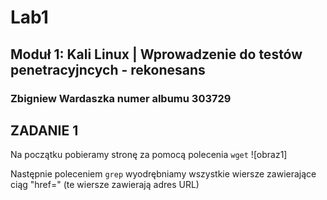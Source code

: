 # Lab1
## Moduł 1: Kali Linux | Wprowadzenie do testów penetracyjncych - rekonesans
### Zbigniew Wardaszka numer albumu 303729

## ZADANIE 1

Na początku pobieramy stronę za pomocą polecenia `wget`
![obraz1]

Następnie poleceniem `grep` wyodrębniamy wszystkie wiersze zawierające ciąg "href=" (te wiersze zawierają adres URL)

